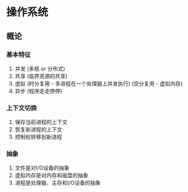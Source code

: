 # 操作系统
## 概论

### 基本特征
1. 并发
    (多核 or 分布式)
2. 共享 
    (临界资源的共享)
3. 虚拟
    (时分复用 - 多进程在一个处理器上并发执行)
    (空分复用 - 虚拟内存)
4. 异步
    (程序走走停停)

### 上下文切换
1. 保存当前进程的上下文
2. 恢复新进程的上下文
3. 控制权转移到新进程

### 抽象
1. 文件是对I/O设备的抽象
2. 虚拟内存是对内存和磁盘的抽象
3. 进程是处理器、主存和I/O设备的抽象

